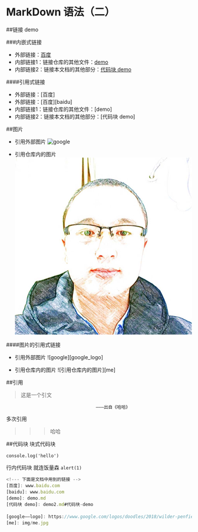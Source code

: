# MarkDown 语法（二）

##链接 demo  

###内嵌式链接  

- 外部链接：[百度](www.baidu.com)  
- 内部链接1：链接仓库的其他文件：[demo](demo.md)  
- 内部链接2：链接本文档的其他部分：[代码块 demo](demo2.md#代码块-demo)  

####引用式链接  

- 外部链接：[百度]
- 外部链接：[百度][baidu]
- 内部链接1：链接仓库的其他文件：[demo]
- 内部链接2：链接本文档的其他部分：[代码块 demo]

##图片

-  引用外部图片
![google](https://www.google.com/logos/doodles/2018/wilder-penfields-127th-birthday-6477703409565696.6-law.gif "谷歌")

- 引用仓库内的图片
![引用仓库内的图片](img/me.jpg)


####图片的引用式链接  

-  引用外部图片
![google][google_logo]

- 引用仓库内的图片
![引用仓库内的图片][me]


##引用

>这是一个引文  

                                      ———出自《哈哈》

多次引用
>>>哈哈


##代码块
块式代码块

```
console.log('hello')
```

行内代码块
就连饭量森 `alert(1)`  

```javascript
<!--- 下面是文档中用到的链接 -->
[百度]: www.baidu.com
[baidu]: www.baidu.com
[demo]: demo.md  
[代码块 demo]: demo2.md#代码块-demo

[google——logo]: https://www.google.com/logos/doodles/2018/wilder-penfields-127th-birthday-6477703409565696.6-law.gif
[me]: img/me.jpg
